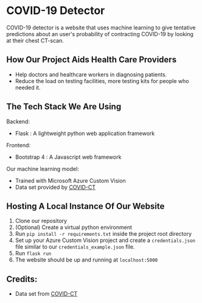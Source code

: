 # COVID-19 Detector

COVID-19 detector is a website that uses machine learning to give tentative predictions about an user's probability of contracting COVID-19 by looking at their chest CT-scan.

## How Our Project Aids Health Care Providers
* Help doctors and healthcare workers in diagnosing patients.
* Reduce the load on testing facilities, more testing kits for people who needed it.

## The Tech Stack We Are Using
Backend:
* Flask : A lightweight python web application framework

Frontend:
* Bootstrap 4 : A Javascript web framework

Our machine learning model:
* Trained with Microsoft Azure Custom Vision
* Data set provided by [COVID-CT](https://github.com/UCSD-AI4H/COVID-CT)

## Hosting A Local Instance Of Our Website

1. Clone our repository
2. (Optional) Create a virtual python environment
3. Run ```pip install -r requirements.txt``` inside the project root directory
4. Set up your Azure Custom Vision project and create a `credentials.json` file similar to our `credentials_example.json` file.
5. Run ```flask run```
6. The website should be up and running at `localhost:5000`

## Credits:
+ Data set from [COVID-CT](https://github.com/UCSD-AI4H/COVID-CT)
